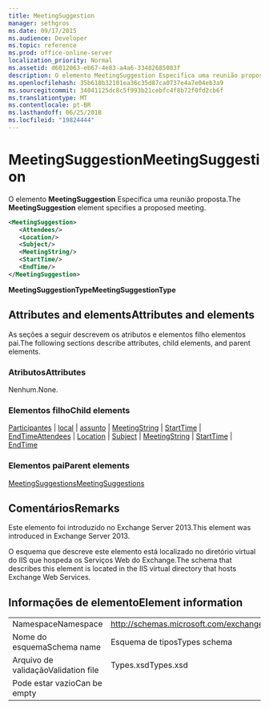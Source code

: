 ```yaml
---
title: MeetingSuggestion
manager: sethgros
ms.date: 09/17/2015
ms.audience: Developer
ms.topic: reference
ms.prod: office-online-server
localization_priority: Normal
ms.assetid: d6012063-eb67-4e83-a4a6-33482685083f
description: O elemento MeetingSuggestion Especifica uma reunião proposta.
ms.openlocfilehash: 35b618b32101ea36c35d87ca0737e4a7e04eb3a9
ms.sourcegitcommit: 34041125dc8c5f993b21cebfc4f8b72f0fd2cb6f
ms.translationtype: MT
ms.contentlocale: pt-BR
ms.lasthandoff: 06/25/2018
ms.locfileid: "19824444"
---
```

# <a name="meetingsuggestion"></a><span data-ttu-id="599bd-103">MeetingSuggestion</span><span class="sxs-lookup"><span data-stu-id="599bd-103">MeetingSuggestion</span></span>

<span data-ttu-id="599bd-104">O elemento **MeetingSuggestion** Especifica uma reunião proposta.</span><span class="sxs-lookup"><span data-stu-id="599bd-104">The **MeetingSuggestion** element specifies a proposed meeting.</span></span> 
  
```XML
<MeetingSuggestion>
   <Attendees/>
   <Location/>
   <Subject/>
   <MeetingString/>
   <StartTime/>
   <EndTime/>
</MeetingSuggestion>
```

 <span data-ttu-id="599bd-105">**MeetingSuggestionType**</span><span class="sxs-lookup"><span data-stu-id="599bd-105">**MeetingSuggestionType**</span></span>
## <a name="attributes-and-elements"></a><span data-ttu-id="599bd-106">Attributes and elements</span><span class="sxs-lookup"><span data-stu-id="599bd-106">Attributes and elements</span></span>

<span data-ttu-id="599bd-107">As seções a seguir descrevem os atributos e elementos filho elementos pai.</span><span class="sxs-lookup"><span data-stu-id="599bd-107">The following sections describe attributes, child elements, and parent elements.</span></span>
  
### <a name="attributes"></a><span data-ttu-id="599bd-108">Atributos</span><span class="sxs-lookup"><span data-stu-id="599bd-108">Attributes</span></span>

<span data-ttu-id="599bd-109">Nenhum.</span><span class="sxs-lookup"><span data-stu-id="599bd-109">None.</span></span>
  
### <a name="child-elements"></a><span data-ttu-id="599bd-110">Elementos filho</span><span class="sxs-lookup"><span data-stu-id="599bd-110">Child elements</span></span>

<span data-ttu-id="599bd-111">[Participantes](attendees.md) | [local](location.md) | [assunto](subject.md) | [MeetingString](meetingstring.md) | [StartTime](starttime.md) | [EndTime](endtime.md)</span><span class="sxs-lookup"><span data-stu-id="599bd-111">[Attendees](attendees.md) | [Location](location.md) | [Subject](subject.md) | [MeetingString](meetingstring.md) | [StartTime](starttime.md) | [EndTime](endtime.md)</span></span>
  
### <a name="parent-elements"></a><span data-ttu-id="599bd-112">Elementos pai</span><span class="sxs-lookup"><span data-stu-id="599bd-112">Parent elements</span></span>

[<span data-ttu-id="599bd-113">MeetingSuggestions</span><span class="sxs-lookup"><span data-stu-id="599bd-113">MeetingSuggestions</span></span>](meetingsuggestions.md)
  
## <a name="remarks"></a><span data-ttu-id="599bd-114">Comentários</span><span class="sxs-lookup"><span data-stu-id="599bd-114">Remarks</span></span>

<span data-ttu-id="599bd-115">Este elemento foi introduzido no Exchange Server 2013.</span><span class="sxs-lookup"><span data-stu-id="599bd-115">This element was introduced in Exchange Server 2013.</span></span>
  
<span data-ttu-id="599bd-116">O esquema que descreve este elemento está localizado no diretório virtual do IIS que hospeda os Serviços Web do Exchange.</span><span class="sxs-lookup"><span data-stu-id="599bd-116">The schema that describes this element is located in the IIS virtual directory that hosts Exchange Web Services.</span></span>
  
## <a name="element-information"></a><span data-ttu-id="599bd-117">Informações de elemento</span><span class="sxs-lookup"><span data-stu-id="599bd-117">Element information</span></span>

|||
|:-----|:-----|
|<span data-ttu-id="599bd-118">Namespace</span><span class="sxs-lookup"><span data-stu-id="599bd-118">Namespace</span></span>  <br/> |http://schemas.microsoft.com/exchange/services/2006/types  <br/> |
|<span data-ttu-id="599bd-119">Nome do esquema</span><span class="sxs-lookup"><span data-stu-id="599bd-119">Schema name</span></span>  <br/> |<span data-ttu-id="599bd-120">Esquema de tipos</span><span class="sxs-lookup"><span data-stu-id="599bd-120">Types schema</span></span>  <br/> |
|<span data-ttu-id="599bd-121">Arquivo de validação</span><span class="sxs-lookup"><span data-stu-id="599bd-121">Validation file</span></span>  <br/> |<span data-ttu-id="599bd-122">Types.xsd</span><span class="sxs-lookup"><span data-stu-id="599bd-122">Types.xsd</span></span>  <br/> |
|<span data-ttu-id="599bd-123">Pode estar vazio</span><span class="sxs-lookup"><span data-stu-id="599bd-123">Can be empty</span></span>  <br/> ||
   

